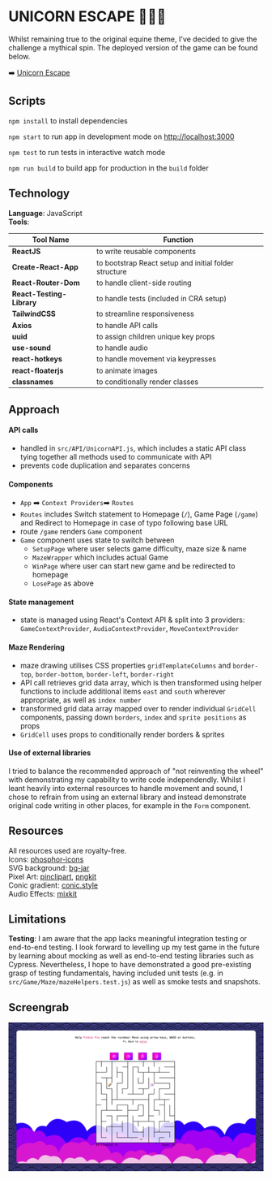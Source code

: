 # UNICORN ESCAPE 🦄🦄🦄


Whilst remaining true to the original equine theme, I've decided to give the challenge a mythical spin. The deployed version of the game can be found below. 

➡️ [Unicorn Escape](https://unicorn-escape.surge.sh)

## Scripts

`npm install` to install dependencies 

`npm start` to run app in development mode on [http://localhost:3000](http://localhost:3000)

`npm test` to run tests in interactive watch mode

`npm run build` to build app for production in the `build` folder

## Technology

**Language**: JavaScript  
**Tools**:   

|Tool Name|Function|
|---|---|
|**ReactJS**|to write reusable components|
|**Create-React-App**|to bootstrap React setup and initial folder structure|
|**React-Router-Dom**|to handle client-side routing|
|**React-Testing-Library**|to handle tests (included in CRA setup)|
|**TailwindCSS**|to streamline responsiveness|
|**Axios**|to handle API calls|
|**uuid**|to assign children unique key props|
|**use-sound**|to handle audio|
|**react-hotkeys**|to handle movement via keypresses|
|**react-floaterjs**|to animate images|
|**classnames**|to conditionally render classes|

	    

## Approach 

#### API calls
* handled in `src/API/UnicornAPI.js`, which includes a static API class tying together all methods used to communicate with API
* prevents code duplication and separates concerns

#### Components
* `App` ➡️ `Context Providers`➡️ `Routes`
* `Routes` includes Switch statement to Homepage (`/`), Game Page (`/game`) and Redirect to Homepage in case of typo following base URL
* route `/game` renders `Game` component
* `Game` component uses state to switch between
	* `SetupPage` where user selects game difficulty, maze size & name
	* `MazeWrapper` which includes actual Game
	* `WinPage` where user can start new game and be redirected to homepage
	* `LosePage` as above

#### State management
* state is managed using React's Context API & split into 3 providers: `GameContextProvider`, `AudioContextProvider`, `MoveContextProvider`

#### Maze Rendering
* maze drawing utilises CSS properties `gridTemplateColumns` and `border-top`, `border-bottom`, `border-left`, `border-right`
* API call retrieves grid data array, which is then transformed using helper functions to include additional items `east` and `south` wherever appropriate, as well as `index number`
* transformed grid data array mapped over to render individual `GridCell` components, passing down `borders`, `index` and `sprite positions` as props
* `GridCell` uses props to conditionally render borders & sprites

#### Use of external libraries
I tried to balance the recommended approach of "not reinventing the wheel" with demonstrating my capability to write code independendly. Whilst I leant heavily into external resources to handle movement and sound, I chose to refrain from using an external library and instead demonstrate original code writing in other places, for example in the `Form` component.

## Resources

All resources used are royalty-free.  
Icons: [phosphor-icons](https://phosphoricons.com/)  
SVG background: [bg-jar](https://bgjar.com/)  
Pixel Art: [pinclipart](https://www.pinclipart.com/), [pngkit](https://www.pngkit.com/)  
Conic gradient: [conic.style](https://conic.style/)  
Audio Effects: [mixkit](https://mixkit.co/free-sound-effects/game)

## Limitations

**Testing**: I am aware that the app lacks meaningful integration testing or end-to-end testing. I look forward to levelling up my test game in the future by learning about mocking as well as end-to-end testing libraries such as Cypress. Nevertheless, I hope to have demonstrated a good pre-existing grasp of testing fundamentals, having included unit tests (e.g. in `src/Game/Maze/mazeHelpers.test.js`) as well as smoke tests and snapshots.

## Screengrab 

![screengrab](./src/Assets/Imgs/screengrab.png)









